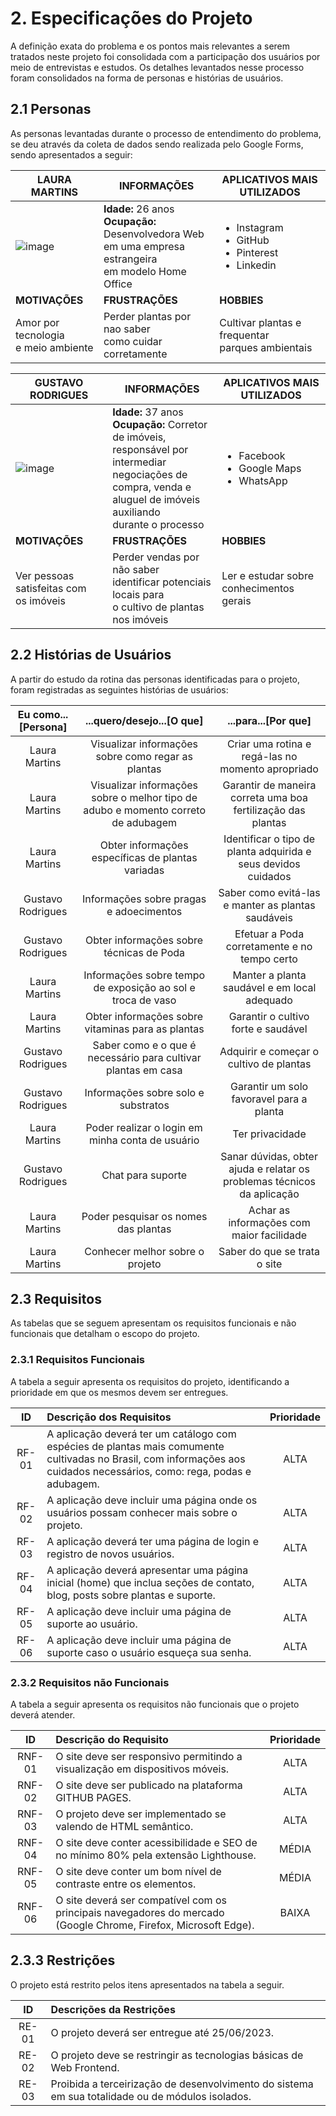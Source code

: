 # 2. Especificações do Projeto

A definição exata do problema e os pontos mais relevantes a serem tratados neste projeto foi consolidada com a participação dos usuários por meio de entrevistas e estudos. Os detalhes levantados nesse processo foram consolidados na forma de personas e histórias de usuários.

## 2.1 Personas

As personas levantadas durante o processo de entendimento do problema, se deu através da coleta de dados sendo realizada pelo Google Forms, sendo apresentados a seguir: 

| LAURA MARTINS | INFORMAÇÕES | APLICATIVOS MAIS UTILIZADOS |
| ------------- | ----------- | --------------------------- |
| ![image](https://user-images.githubusercontent.com/127251265/231608647-d8a6adf0-b0f3-44cd-a19f-fae6dbfe838a.png) | **Idade:** 26 anos <br> **Ocupação:** Desenvolvedora Web <br> em uma empresa estrangeira <br> em modelo Home Office | <ul> <li> Instagram  <li> GitHub  <li> Pinterest  <li> Linkedin </ul> |
| **MOTIVAÇÕES** | **FRUSTRAÇÕES** | **HOBBIES** |
| Amor por tecnologia <br> e meio ambiente | Perder plantas por nao saber <br> como cuidar corretamente | Cultivar plantas e frequentar <br> parques ambientais|

| GUSTAVO RODRIGUES| INFORMAÇÕES | APLICATIVOS MAIS UTILIZADOS |
| ------------- | ----------- | --------------------------- |
| ![image](https://user-images.githubusercontent.com/127251265/231605080-8d459dd4-cf01-41af-b721-6947dff49888.png) | **Idade:** 37 anos <br> **Ocupação:** Corretor de imóveis, <br> responsável por intermediar <br> negociações de compra, venda e <br> aluguel de imóveis  auxiliando <br> durante o processo | <ul> <li> Facebook  <li> Google Maps <li> WhatsApp </ul> |
| **MOTIVAÇÕES** | **FRUSTRAÇÕES** | **HOBBIES** |
| Ver pessoas satisfeitas com <br> os imóveis | Perder vendas por não saber <br> identificar potenciais locais para <br> o cultivo de plantas nos imóveis | Ler e estudar sobre <br> conhecimentos gerais |


## 2.2 Histórias de Usuários

A partir do estudo da rotina das personas identificadas para o projeto, foram registradas as seguintes histórias de usuários:

| Eu como...[Persona] | ...quero/desejo...[O que] | ...para...[Por que] |
| :-------------------: | :-------------------------: | :-------------------: | 
| Laura Martins     | Visualizar informações sobre como regar as plantas         | Criar uma rotina e regá-las no momento apropriado |
| Laura Martins    | Visualizar informações sobre o melhor tipo de adubo e momento correto de adubagem | Garantir de maneira correta uma boa fertilização das plantas |
| Laura Martins     | Obter informações específicas de plantas variadas | Identificar o tipo de planta adquirida e seus devidos cuidados |
| Gustavo Rodrigues | Informações sobre pragas e adoecimentos           | Saber como evitá-las e manter as plantas saudáveis |
| Gustavo Rodrigues | Obter informações sobre técnicas de Poda          | Efetuar a Poda corretamente e no tempo certo |
| Laura Martins     | Informações sobre tempo de exposição ao sol e troca de vaso   | Manter a planta saudável e em local adequado |
| Laura Martins     | Obter informações sobre vitaminas para as plantas             | Garantir o cultivo forte e saudável |
| Gustavo Rodrigues | Saber como e o que é necessário para cultivar plantas em casa | Adquirir e começar o cultivo de plantas |
| Gustavo Rodrigues | Informações sobre solo e substratos                  | Garantir um solo favoravel para a planta |
| Laura Martins     | Poder realizar o login em minha conta de usuário       |  Ter privacidade |
| Gustavo Rodrigues | Chat para suporte          | Sanar dúvidas, obter ajuda e relatar os problemas técnicos da aplicação |
| Laura Martins     | Poder pesquisar os nomes das plantas  | Achar as informações com maior facilidade |
| Laura Martins     | Conhecer melhor sobre o projeto             | Saber do que se trata o site |



## 2.3 Requisitos

As tabelas que se seguem apresentam os requisitos funcionais e não funcionais que detalham o escopo do projeto.

### 2.3.1 Requisitos Funcionais
 A tabela a seguir apresenta os requisitos do projeto, identificando a prioridade em que os mesmos devem ser entregues. 


| ID    | Descrição dos Requisitos | Prioridade |
| :-----: | :------------------------ | :----------: | 
| RF-01 | A aplicação deverá ter um catálogo com espécies de plantas mais comumente cultivadas no Brasil, com informações aos cuidados necessários, como: rega, podas e adubagem.      | ALTA |
| RF-02 | A aplicação deve incluir uma página onde os usuários possam conhecer mais sobre o projeto. | ALTA | 
| RF-03 | A aplicação deverá ter uma página de login e registro de novos usuários. | ALTA |
| RF-04 | A aplicação deverá apresentar uma página inicial (home) que inclua seções de contato, blog, posts sobre plantas e suporte. | ALTA | 
| RF-05 | A aplicação deve incluir uma página de suporte ao usuário. | ALTA | 
| RF-06 | A aplicação deve incluir uma página de suporte caso o usuário esqueça sua senha. | ALTA | 



### 2.3.2 Requisitos não Funcionais

A tabela a seguir apresenta os requisitos não funcionais que o projeto deverá atender. 


| ID      | Descrição do Requisito | Prioridade |
| :----:  | :---------------------- | :----------: |
| RNF-01 | O site deve ser responsivo permitindo a visualização em dispositivos móveis.        | ALTA |
| RNF-02 | O site deve ser publicado na plataforma GITHUB PAGES.                     | ALTA |
| RNF-03 | O projeto deve ser implementado se valendo de HTML semântico.                       | ALTA |
| RNF-04 | O site deve conter acessibilidade e SEO de no mínimo 80% pela extensão Lighthouse.  | MÉDIA |
| RNF-05 | O site deve conter um bom nível de contraste entre os elementos.                    | MÉDIA | 
| RNF-06 | O site deverá ser compatível com os principais navegadores do mercado (Google Chrome, Firefox, Microsoft Edge). | BAIXA |

## 2.3.3 Restrições

O projeto está restrito pelos itens apresentados na tabela a seguir. 


| ID  | Descrições da Restrições |
| :---: | :-----------------------  |
| RE-01 | O projeto deverá ser entregue até 25/06/2023. |
| RE-02 | O projeto deve se restringir as tecnologias básicas de Web Frontend. | 
| RE-03 | Proibida a terceirização de desenvolvimento do sistema em sua totalidade ou de módulos isolados. |
